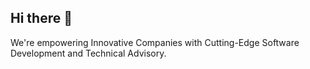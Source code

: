 ## Hi there 👋
We're empowering Innovative Companies with Cutting-Edge Software Development and Technical Advisory.
